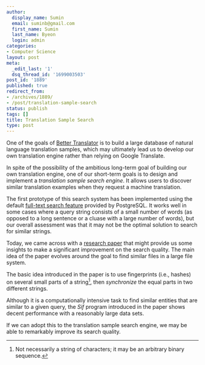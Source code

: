 ```yaml
---
author:
  display_name: Sumin
  email: suminb@gmail.com
  first_name: Sumin
  last_name: Byeon
  login: admin
categories:
- Computer Science
layout: post
meta:
  _edit_last: '1'
  dsq_thread_id: '1699003503'
post_id: '1889'
published: true
redirect_from:
- /archives/1889/
- /post/translation-sample-search
status: publish
tags: []
title: Translation Sample Search
type: post
---
```

One of the goals of [Better Translator][better-translator] is to build a large database of natural language translation samples, which may ultimately lead us to develop our own translation engine rather than relying on Google Translate.

In spite of the possibility of the ambitious long-term goal of building our own translation engine, one of our short-term goals is to design and implement a *translation sample search engine*. It allows users to discover similar translation examples when they request a machine translation.

The first prototype of this search system has been implemented using the default [full-text search feature][search] provided by PostgreSQL. It works well in some cases where a query string consists of a small number of words (as opposed to a long sentence or a cluase with a large number of words), but our overall assessment was that it may not be the optimal solution to search for similar strings.

Today, we came across with a [research paper][paper] that might provide us some insights to make a significant improvement on the search quality. The main idea of the paper evolves around the goal to find similar files in a large file system.

The basic idea introduced in the paper is to use fingerprints (i.e., hashes) on several small parts of a string[^1], then *synchronize* the equal parts in two different strings.

Although it is a computationally intensive task to find similar entities that are similar to a given query, the *Sif* program introduced in the paper shows decent performance with a reasonably large data sets.

If we can adopt this to the translation sample search engine, we may be able to remarkably improve its search quality.

[better-translator]: http://better-translator.com
[paper]: http://dl.acm.org/citation.cfm?id=1267074.1267076
[search]: http://www.postgresql.org/docs/8.3/static/textsearch.html

[^1]: Not necessarily a string of characters; it may be an arbitrary binary sequence.

